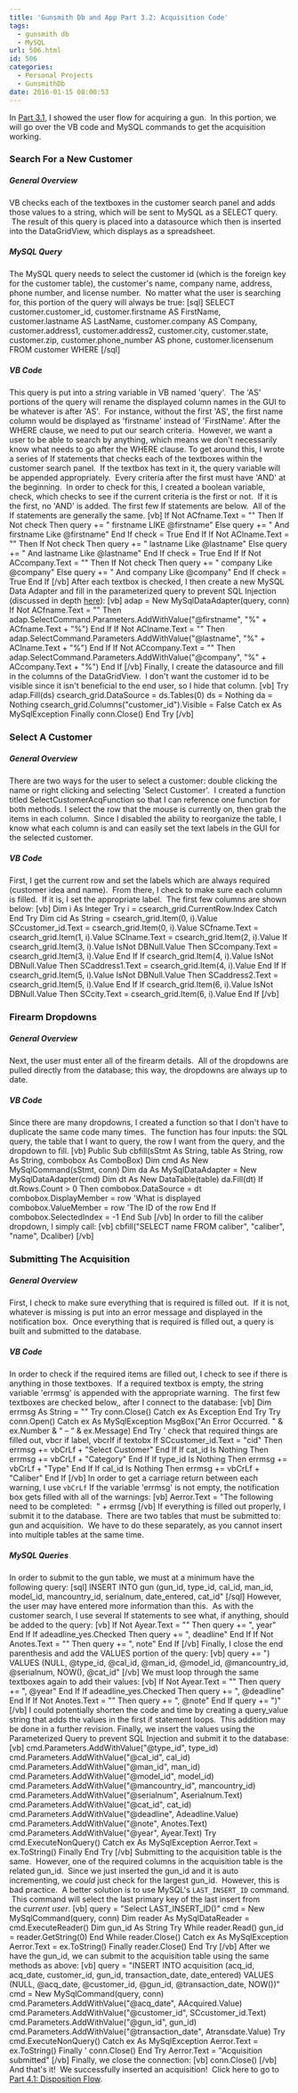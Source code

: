 ```yaml
---
title: 'Gunsmith Db and App Part 3.2: Acquisition Code'
tags:
  - gunsmith db
  - MySQL
url: 506.html
id: 506
categories:
  - Personal Projects
  - GunsmithDb
date: 2016-01-15 08:00:53
---
```


In [Part 3.1](/gunsmith-db-and-app-part-3-1-acquisition-flow/), I showed the user flow for acquiring a gun.  In this portion, we will go over the VB code and MySQL commands to get the acquisition working.

### Search For a New Customer

##### General Overview

VB checks each of the textboxes in the customer search panel and adds those values to a string, which will be sent to MySQL as a SELECT query.  The result of this query is placed into a datasource which then is inserted into the DataGridView, which displays as a spreadsheet.

##### MySQL Query

The MySQL query needs to select the customer id (which is the foreign key for the customer table), the customer's name, company name, address, phone number, and license number.  No matter what the user is searching for, this portion of the query will always be true: \[sql\] SELECT customer.customer\_id, customer.firstname AS FirstName, customer.lastname AS LastName, customer.company AS Company, customer.address1, customer.address2, customer.city, customer.state, customer.zip, customer.phone\_number AS phone, customer.licensenum FROM customer WHERE \[/sql\]

##### VB Code

This query is put into a string variable in VB named 'query'.  The 'AS' portions of the query will rename the displayed column names in the GUI to be whatever is after 'AS'.  For instance, without the first 'AS', the first name column would be displayed as 'firstname' instead of 'FirstName'. After the WHERE clause, we need to put our search criteria.  However, we want a user to be able to search by anything, which means we don't necessarily know what needs to go after the WHERE clause. To get around this, I wrote a series of If statements that checks each of the textboxes within the customer search panel.  If the textbox has text in it, the query variable will be appended appropriately.  Every criteria after the first must have 'AND' at the beginning.  In order to check for this, I created a boolean variable, check, which checks to see if the current criteria is the first or not.  If it is the first, no 'AND' is added. The first few If statements are below.  All of the If statements are generally the same. \[vb\] If Not ACfname.Text = "" Then If Not check Then query += " firstname LIKE @firstname" Else query += " And firstname Like @firstname" End If check = True End If If Not AClname.Text = "" Then If Not check Then query += " lastname Like @lastname" Else query += " And lastname Like @lastname" End If check = True End If If Not ACcompany.Text = "" Then If Not check Then query += " company Like @company" Else query += " And company Like @company" End If check = True End If \[/vb\] After each textbox is checked, I then create a new MySQL Data Adapter and fill in the parameterized query to prevent SQL Injection (discussed in depth [here](/sql-injection/)): \[vb\] adap = New MySqlDataAdapter(query, conn) If Not ACfname.Text = "" Then adap.SelectCommand.Parameters.AddWithValue("@firstname", "%" + ACfname.Text + "%") End If If Not AClname.Text = "" Then adap.SelectCommand.Parameters.AddWithValue("@lastname", "%" + AClname.Text + "%") End If If Not ACcompany.Text = "" Then adap.SelectCommand.Parameters.AddWithValue("@company", "%" + ACcompany.Text + "%") End If \[/vb\] Finally, I create the datasource and fill in the columns of the DataGridView.  I don't want the customer id to be visible since it isn't beneficial to the end user, so I hide that column. \[vb\] Try adap.Fill(ds) csearch\_grid.DataSource = ds.Tables(0) ds = Nothing da = Nothing csearch\_grid.Columns("customer_id").Visible = False Catch ex As MySqlException Finally conn.Close() End Try \[/vb\]

### Select A Customer

##### General Overview

There are two ways for the user to select a customer: double clicking the name or right clicking and selecting 'Select Customer'.  I created a function titled SelectCustomerAcqFunction so that I can reference one function for both methods. I select the row that the mouse is currently on, then grab the items in each column.  Since I disabled the ability to reorganize the table, I know what each column is and can easily set the text labels in the GUI for the selected customer.

##### VB Code

First, I get the current row and set the labels which are always required (customer idea and name).  From there, I check to make sure each column is filled.  If it is, I set the appropriate label.  The first few columns are shown below: \[vb\] Dim i As Integer Try i = csearch\_grid.CurrentRow.Index Catch End Try Dim cid As String = csearch\_grid.Item(0, i).Value SCcustomer\_id.Text = csearch\_grid.Item(0, i).Value SCfname.Text = csearch\_grid.Item(1, i).Value SClname.Text = csearch\_grid.Item(2, i).Value If csearch\_grid.Item(3, i).Value IsNot DBNull.Value Then SCcompany.Text = csearch\_grid.Item(3, i).Value End If If csearch\_grid.Item(4, i).Value IsNot DBNull.Value Then SCaddress1.Text = csearch\_grid.Item(4, i).Value End If If csearch\_grid.Item(5, i).Value IsNot DBNull.Value Then SCaddress2.Text = csearch\_grid.Item(5, i).Value End If If csearch\_grid.Item(6, i).Value IsNot DBNull.Value Then SCcity.Text = csearch\_grid.Item(6, i).Value End If \[/vb\]

### Firearm Dropdowns

##### General Overview

Next, the user must enter all of the firearm details.  All of the dropdowns are pulled directly from the database; this way, the dropdowns are always up to date.

##### VB Code

Since there are many dropdowns, I created a function so that I don't have to duplicate the same code many times.  The function has four inputs: the SQL query, the table that I want to query, the row I want from the query, and the dropdown to fill. \[vb\] Public Sub cbfill(sStmt As String, table As String, row As String, combobox As ComboBox) Dim cmd As New MySqlCommand(sStmt, conn) Dim da As MySqlDataAdapter = New MySqlDataAdapter(cmd) Dim dt As New DataTable(table) da.Fill(dt) If dt.Rows.Count > 0 Then combobox.DataSource = dt combobox.DisplayMember = row 'What is displayed combobox.ValueMember = row 'The ID of the row End If combobox.SelectedIndex = -1 End Sub \[/vb\] In order to fill the caliber dropdown, I simply call: \[vb\] cbfill("SELECT name FROM caliber", "caliber", "name", Dcaliber) \[/vb\]

### Submitting The Acquisition

##### General Overview

First, I check to make sure everything that is required is filled out.  If it is not, whatever is missing is put into an error message and displayed in the notification box.  Once everything that is required is filled out, a query is built and submitted to the database.

##### VB Code

In order to check if the required items are filled out, I check to see if there is anything in those textboxes.  If a required textbox is empty, the string variable 'errmsg' is appended with the appropriate warning.  The first few textboxes are checked below,, after I connect to the database: \[vb\] Dim errmsg As String = "" Try conn.Close() Catch ex As Exception End Try Try conn.Open() Catch ex As MySqlException MsgBox("An Error Occurred. " & ex.Number & “ – “ & ex.Message) End Try ' check that required things are filled out, vbcr if label, vbcrlf if textobx If SCcustomer\_id.Text = "cid" Then errmsg += vbCrLf + "Select Customer" End If If cat\_id Is Nothing Then errmsg += vbCrLf + "Category" End If If type\_id Is Nothing Then errmsg += vbCrLf + "Type" End If If cal\_id Is Nothing Then errmsg += vbCrLf + "Caliber" End If \[/vb\] In order to get a carriage return between each warning, I use `vbCrLf` If the variable 'errmsg' is not empty, the notification box gets filled with all of the warnings: \[vb\] Aerror.Text = "The following need to be completed:  " + errmsg \[/vb\] If everything is filled out properly, I submit it to the database.  There are two tables that must be submitted to: gun and acquisition.  We have to do these separately, as you cannot insert into multiple tables at the same time.

##### MySQL Queries

In order to submit to the gun table, we must at a minimum have the following query: \[sql\] INSERT INTO gun (gun\_id, type\_id, cal\_id, man\_id, model\_id, mancountry\_id, serialnum, date\_entered, cat\_id" \[/sql\] However, the user may have entered more information than this.  As with the customer search, I use several If statements to see what, if anything, should be added to the query: \[vb\] If Not Ayear.Text = "" Then query += ", year" End If If adeadline\_yes.Checked Then query += ", deadline" End If If Not Anotes.Text = "" Then query += ", note" End If \[/vb\] Finally, I close the end parenthesis and add the VALUES portion of the query: \[vb\] query += ") VALUES (NULL, @type\_id, @cal\_id, @man\_id, @model\_id, @mancountry\_id, @serialnum, NOW(), @cat\_id" \[/vb\] We must loop through the same textboxes again to add their values: \[vb\] If Not Ayear.Text = "" Then query += ", @year" End If If adeadline\_yes.Checked Then query += ", @deadline" End If If Not Anotes.Text = "" Then query += ", @note" End If query += ")" \[/vb\] I could potentially shorten the code and time by creating a query\_value string that adds the values in the first if statement loops.  This addition may be done in a further revision. Finally, we insert the values using the Parameterized Query to prevent SQL Injection and submit it to the database: \[vb\] cmd.Parameters.AddWithValue("@type\_id", type\_id) cmd.Parameters.AddWithValue("@cal\_id", cal\_id) cmd.Parameters.AddWithValue("@man\_id", man\_id) cmd.Parameters.AddWithValue("@model\_id", model\_id) cmd.Parameters.AddWithValue("@mancountry\_id", mancountry\_id) cmd.Parameters.AddWithValue("@serialnum", Aserialnum.Text) cmd.Parameters.AddWithValue("@cat\_id", cat\_id) cmd.Parameters.AddWithValue("@deadline", Adeadline.Value) cmd.Parameters.AddWithValue("@note", Anotes.Text) cmd.Parameters.AddWithValue("@year", Ayear.Text) Try cmd.ExecuteNonQuery() Catch ex As MySqlException Aerror.Text = ex.ToString() Finally End Try \[/vb\] Submitting to the acquisition table is the same.  However, one of the required columns in the acquisition table is the related gun\_id.  Since we just inserted the gun_id and it is auto incrementing, we _could_ just check for the largest gun_id.  However, this is bad practice.  A better solution is to use MySQL's `LAST_INSERT_ID` command.  This command will select the last primary key of the last insert from the _current user_. \[vb\] query = "Select LAST\_INSERT\_ID()" cmd = New MySqlCommand(query, conn) Dim reader As MySqlDataReader = cmd.ExecuteReader() Dim gun\_id As String Try While reader.Read() gun\_id = reader.GetString(0) End While reader.Close() Catch ex As MySqlException Aerror.Text = ex.ToString() Finally reader.Close() End Try \[/vb\] After we have the gun\_id, we can submit to the acquisition table using the same methods as above: \[vb\] query = "INSERT INTO acquisition (acq\_id, acq\_date, customer\_id, gun\_id, transaction\_date, date\_entered) VALUES (NULL, @acq\_date, @customer\_id, @gun\_id, @transaction\_date, NOW())" cmd = New MySqlCommand(query, conn) cmd.Parameters.AddWithValue("@acq\_date", AAcquired.Value) cmd.Parameters.AddWithValue("@customer\_id", SCcustomer\_id.Text) cmd.Parameters.AddWithValue("@gun\_id", gun\_id) cmd.Parameters.AddWithValue("@transaction_date", Atransdate.Value) Try cmd.ExecuteNonQuery() Catch ex As MySqlException Aerror.Text = ex.ToString() Finally ' conn.Close() End Try Aerror.Text = "Acquisition submitted" \[/vb\] Finally, we close the connection: \[vb\] conn.Close() \[/vb\] And that's it!  We successfully inserted an acquisition!  Click here to go to [Part 4.1: Disposition Flow](/gunsmith-db-and-app-part-4-1-disposition-flow/).